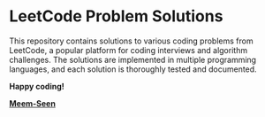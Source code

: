 <h1>LeetCode Problem Solutions</h1>
<p>This repository contains solutions to various coding problems from LeetCode, a popular platform for coding interviews and algorithm challenges. The solutions are implemented in multiple programming languages, and each solution is thoroughly tested and documented.</p>
<p><b>Happy coding!<b></p>
<a href="https://www.linkedin.com/in/meemseen">Meem-Seen</a>